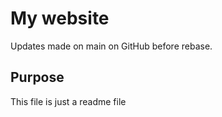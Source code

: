 # My website

Updates made on main on GitHub before rebase.


## Purpose

This file is just a readme file
